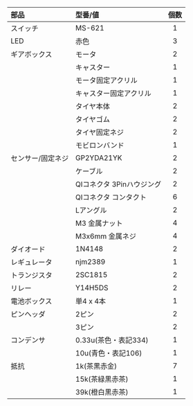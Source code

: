 
|部品|型番/値|個数|
|:--|:--|:-:|
|スイッチ|MS-621|1|
|LED|赤色|3||
|ギアボックス|モータ|2|
||キャスター|1|
||モータ固定アクリル|1|
||キャスター固定アクリル|1|
||タイヤ本体|2|
||タイヤゴム|2|
||タイヤ固定ネジ|2|
||モビロンバンド|1|
|センサー/固定ネジ|GP2YDA21YK|2|
||ケーブル|2|
||QIコネクタ 3Pinハウジング|2|
||QIコネクタ コンタクト|6|
||Lアングル|2|
||M3 金属ナット|4|
||M3x6mm 金属ネジ|4|
|ダイオード|1N4148|2|
|レギュレータ|njm2389|1|
|トランジスタ|2SC1815|2|
|リレー|Y14H5DS|2|
|電池ボックス|単4 x 4本|1|
|ピンヘッダ|2ピン|2|
||3ピン|2|
|コンデンサ|0.33u(茶色・表記334)|1|
||10u(青色・表記106)|1|
|抵抗|1k(茶黒赤金)|7|
||15k(茶緑黒赤茶)|1|
||39k(橙白黒赤茶)|1|

<!--
![image](https://user-images.githubusercontent.com/42862131/161665102-26d6f03a-0a5b-47f0-910e-2062cdb84b44.png)
--!>
